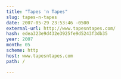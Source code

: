```yaml
---
title: "Tapes 'n Tapes"
slug: tapes-n-tapes
date: 2007-05-29 23:53:46 -0500
external-url: http://www.tapesntapes.com/
hash: edea323e9d432e3925fe9d5243f3db35
year: 2007
month: 05
scheme: http
host: www.tapesntapes.com
path: /

---
```



